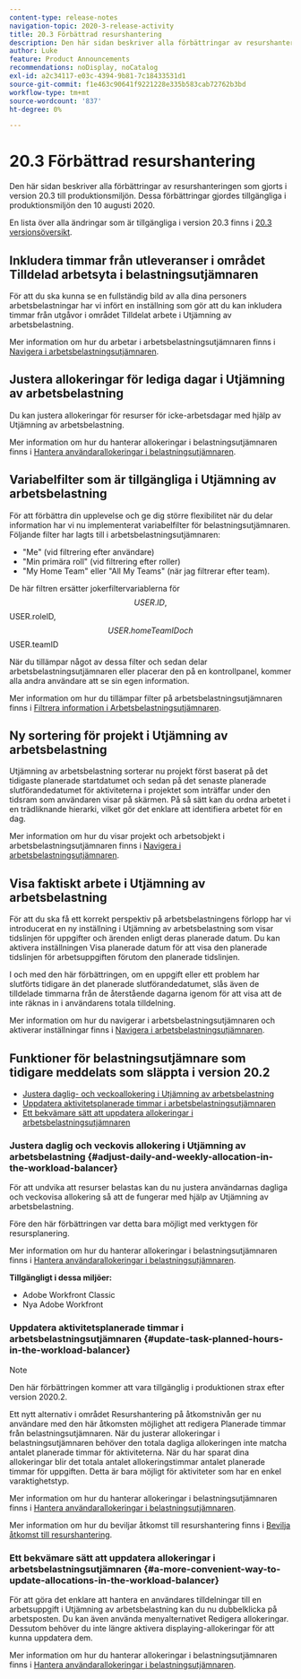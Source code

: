 ```yaml
---
content-type: release-notes
navigation-topic: 2020-3-release-activity
title: 20.3 Förbättrad resurshantering
description: Den här sidan beskriver alla förbättringar av resurshanteringen som gjorts i version 20.3 till produktionsmiljön. Dessa förbättringar gjordes tillgängliga i produktionsmiljön den 10 augusti 2020.
author: Luke
feature: Product Announcements
recommendations: noDisplay, noCatalog
exl-id: a2c34117-e03c-4394-9b81-7c18433531d1
source-git-commit: f1e463c90641f9221228e335b583cab72762b3bd
workflow-type: tm+mt
source-wordcount: '837'
ht-degree: 0%

---
```


# 20.3 Förbättrad resurshantering

Den här sidan beskriver alla förbättringar av resurshanteringen som gjorts i version 20.3 till produktionsmiljön. Dessa förbättringar gjordes tillgängliga i produktionsmiljön den 10 augusti 2020.

En lista över alla ändringar som är tillgängliga i version 20.3 finns i [20.3 versionsöversikt](../../../product-announcements/product-releases/20.3-release-activity/20-3-release-overview.md).

## Inkludera timmar från utleveranser i området Tilldelad arbetsyta i belastningsutjämnaren

För att du ska kunna se en fullständig bild av alla dina personers arbetsbelastningar har vi infört en inställning som gör att du kan inkludera timmar från utgåvor i området Tilldelat arbete i Utjämning av arbetsbelastning.

Mer information om hur du arbetar i arbetsbelastningsutjämnaren finns i [Navigera i arbetsbelastningsutjämnaren](../../../resource-mgmt/workload-balancer/navigate-the-workload-balancer.md).

## Justera allokeringar för lediga dagar i Utjämning av arbetsbelastning

Du kan justera allokeringar för resurser för icke-arbetsdagar med hjälp av Utjämning av arbetsbelastning.

Mer information om hur du hanterar allokeringar i belastningsutjämnaren finns i [Hantera användarallokeringar i belastningsutjämnaren](../../../resource-mgmt/workload-balancer/manage-user-allocations-workload-balancer.md).

## Variabelfilter som är tillgängliga i Utjämning av arbetsbelastning

För att förbättra din upplevelse och ge dig större flexibilitet när du delar information har vi nu implementerat variabelfilter för belastningsutjämnaren. Följande filter har lagts till i arbetsbelastningsutjämnaren:

* &quot;Me&quot; (vid filtrering efter användare)
* &quot;Min primära roll&quot; (vid filtrering efter roller)
* &quot;My Home Team&quot; eller &quot;All My Teams&quot; (när jag filtrerar efter team).

De här filtren ersätter jokerfiltervariablerna för $$USER.ID, $$USER.roleID, $$USER.homeTeamID och $$USER.teamID

När du tillämpar något av dessa filter och sedan delar arbetsbelastningsutjämnaren eller placerar den på en kontrollpanel, kommer alla andra användare att se sin egen information.

Mer information om hur du tillämpar filter på arbetsbelastningsutjämnaren finns i [Filtrera information i Arbetsbelastningsutjämnaren](../../../resource-mgmt/workload-balancer/filter-information-workload-balancer.md).

## Ny sortering för projekt i Utjämning av arbetsbelastning

Utjämning av arbetsbelastning sorterar nu projekt först baserat på det tidigaste planerade startdatumet och sedan på det senaste planerade slutförandedatumet för aktiviteterna i projektet som inträffar under den tidsram som användaren visar på skärmen. På så sätt kan du ordna arbetet i en trädliknande hierarki, vilket gör det enklare att identifiera arbetet för en dag.

Mer information om hur du visar projekt och arbetsobjekt i arbetsbelastningsutjämnaren finns i [Navigera i arbetsbelastningsutjämnaren](../../../resource-mgmt/workload-balancer/navigate-the-workload-balancer.md).

## Visa faktiskt arbete i Utjämning av arbetsbelastning

För att du ska få ett korrekt perspektiv på arbetsbelastningens förlopp har vi introducerat en ny inställning i Utjämning av arbetsbelastning som visar tidslinjen för uppgifter och ärenden enligt deras planerade datum. Du kan aktivera inställningen Visa planerade datum för att visa den planerade tidslinjen för arbetsuppgiften förutom den planerade tidslinjen.

I och med den här förbättringen, om en uppgift eller ett problem har slutförts tidigare än det planerade slutförandedatumet, slås även de tilldelade timmarna från de återstående dagarna igenom för att visa att de inte räknas in i användarens totala tilldelning.

Mer information om hur du navigerar i arbetsbelastningsutjämnaren och aktiverar inställningar finns i [Navigera i arbetsbelastningsutjämnaren](../../../resource-mgmt/workload-balancer/navigate-the-workload-balancer.md).

## Funktioner för belastningsutjämnare som tidigare meddelats som släppta i version 20.2

* [Justera daglig- och veckoallokering i Utjämning av arbetsbelastning](#adjust-daily-and-weekly-allocation-in-the-workload-balancer)
* [Uppdatera aktivitetsplanerade timmar i arbetsbelastningsutjämnaren](#update-task-planned-hours-in-the-workload-balancer)
* [Ett bekvämare sätt att uppdatera allokeringar i arbetsbelastningsutjämnaren](#a-more-convenient-way-to-update-allocations-in-the-workload-balancer)

### Justera daglig och veckovis allokering i Utjämning av arbetsbelastning {#adjust-daily-and-weekly-allocation-in-the-workload-balancer}

För att undvika att resurser belastas kan du nu justera användarnas dagliga och veckovisa allokering så att de fungerar med hjälp av Utjämning av arbetsbelastning.

Före den här förbättringen var detta bara möjligt med verktygen för resursplanering.

Mer information om hur du hanterar allokeringar i belastningsutjämnaren finns i [Hantera användarallokeringar i belastningsutjämnaren](../../../resource-mgmt/workload-balancer/manage-user-allocations-workload-balancer.md).

**Tillgängligt i dessa miljöer:**

* Adobe Workfront Classic
* Nya Adobe Workfront

### Uppdatera aktivitetsplanerade timmar i arbetsbelastningsutjämnaren {#update-task-planned-hours-in-the-workload-balancer}

>[!NOTE]
>
>Den här förbättringen kommer att vara tillgänglig i produktionen strax efter version 2020.2.

Ett nytt alternativ i området Resurshantering på åtkomstnivån ger nu användare med den här åtkomsten möjlighet att redigera Planerade timmar från belastningsutjämnaren. När du justerar allokeringar i belastningsutjämnaren behöver den totala dagliga allokeringen inte matcha antalet planerade timmar för aktiviteterna. När du har sparat dina allokeringar blir det totala antalet allokeringstimmar antalet planerade timmar för uppgiften. Detta är bara möjligt för aktiviteter som har en enkel varaktighetstyp.

Mer information om hur du hanterar allokeringar i belastningsutjämnaren finns i [Hantera användarallokeringar i belastningsutjämnaren](../../../resource-mgmt/workload-balancer/manage-user-allocations-workload-balancer.md).

Mer information om hur du beviljar åtkomst till resurshantering finns i [Bevilja åtkomst till resurshantering](../../../administration-and-setup/add-users/configure-and-grant-access/grant-access-resource-management.md).

### Ett bekvämare sätt att uppdatera allokeringar i arbetsbelastningsutjämnaren {#a-more-convenient-way-to-update-allocations-in-the-workload-balancer}

För att göra det enklare att hantera en användares tilldelningar till en arbetsuppgift i Utjämning av arbetsbelastning kan du nu dubbelklicka på arbetsposten. Du kan även använda menyalternativet Redigera allokeringar. Dessutom behöver du inte längre aktivera displaying-allokeringar för att kunna uppdatera dem.

Mer information om hur du hanterar allokeringar i belastningsutjämnaren finns i [Hantera användarallokeringar i belastningsutjämnaren](../../../resource-mgmt/workload-balancer/manage-user-allocations-workload-balancer.md).
